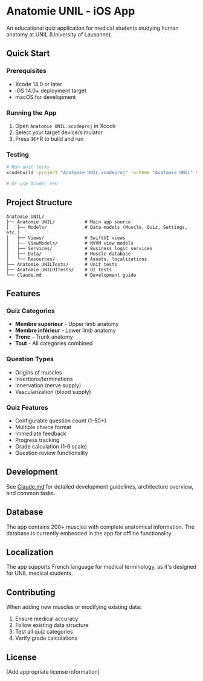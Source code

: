 # Anatomie UNIL - iOS App

An educational quiz application for medical students studying human anatomy at UNIL (University of Lausanne).

## Quick Start

### Prerequisites
- Xcode 14.0 or later
- iOS 14.0+ deployment target
- macOS for development

### Running the App
1. Open `Anatomie UNIL.xcodeproj` in Xcode
2. Select your target device/simulator
3. Press ⌘+R to build and run

### Testing
```bash
# Run unit tests
xcodebuild -project "Anatomie UNIL.xcodeproj" -scheme "Anatomie UNIL" test

# Or use Xcode: ⌘+U
```

## Project Structure

```
Anatomie UNIL/
├── Anatomie UNIL/           # Main app source
│   ├── Models/              # Data models (Muscle, Quiz, Settings, etc.)
│   ├── Views/               # SwiftUI views
│   ├── ViewModels/          # MVVM view models
│   ├── Services/            # Business logic services
│   ├── Data/                # Muscle database
│   └── Resources/           # Assets, localizations
├── Anatomie UNILTests/      # Unit tests
├── Anatomie UNILUITests/    # UI tests
└── Claude.md                # Development guide
```

## Features

### Quiz Categories
- **Membre supérieur** - Upper limb anatomy
- **Membre inférieur** - Lower limb anatomy
- **Tronc** - Trunk anatomy
- **Tout** - All categories combined

### Question Types
- Origins of muscles
- Insertions/terminations
- Innervation (nerve supply)
- Vascularization (blood supply)

### Quiz Features
- Configurable question count (1-50+)
- Multiple choice format
- Immediate feedback
- Progress tracking
- Grade calculation (1-6 scale)
- Question review functionality

## Development

See [Claude.md](./Claude.md) for detailed development guidelines, architecture overview, and common tasks.

## Database

The app contains 200+ muscles with complete anatomical information. The database is currently embedded in the app for offline functionality.

## Localization

The app supports French language for medical terminology, as it's designed for UNIL medical students.

## Contributing

When adding new muscles or modifying existing data:
1. Ensure medical accuracy
2. Follow existing data structure
3. Test all quiz categories
4. Verify grade calculations

## License

[Add appropriate license information]